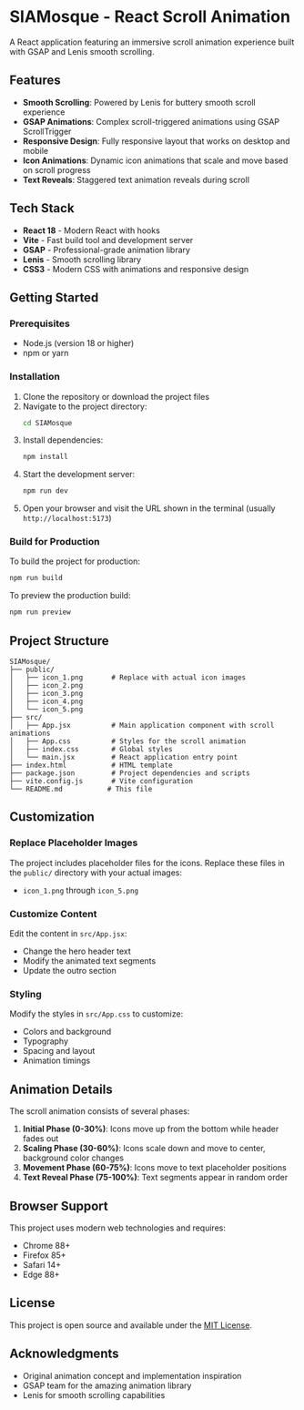 # SIAMosque - React Scroll Animation

A React application featuring an immersive scroll animation experience built with GSAP and Lenis smooth scrolling.

## Features

- **Smooth Scrolling**: Powered by Lenis for buttery smooth scroll experience
- **GSAP Animations**: Complex scroll-triggered animations using GSAP ScrollTrigger
- **Responsive Design**: Fully responsive layout that works on desktop and mobile
- **Icon Animations**: Dynamic icon animations that scale and move based on scroll progress
- **Text Reveals**: Staggered text animation reveals during scroll

## Tech Stack

- **React 18** - Modern React with hooks
- **Vite** - Fast build tool and development server
- **GSAP** - Professional-grade animation library
- **Lenis** - Smooth scrolling library
- **CSS3** - Modern CSS with animations and responsive design

## Getting Started

### Prerequisites

- Node.js (version 18 or higher)
- npm or yarn

### Installation

1. Clone the repository or download the project files
2. Navigate to the project directory:
   ```bash
   cd SIAMosque
   ```
3. Install dependencies:
   ```bash
   npm install
   ```
4. Start the development server:
   ```bash
   npm run dev
   ```
5. Open your browser and visit the URL shown in the terminal (usually `http://localhost:5173`)

### Build for Production

To build the project for production:

```bash
npm run build
```

To preview the production build:

```bash
npm run preview
```

## Project Structure

```
SIAMosque/
├── public/
│   ├── icon_1.png       # Replace with actual icon images
│   ├── icon_2.png
│   ├── icon_3.png
│   ├── icon_4.png
│   └── icon_5.png
├── src/
│   ├── App.jsx          # Main application component with scroll animations
│   ├── App.css          # Styles for the scroll animation
│   ├── index.css        # Global styles
│   └── main.jsx         # React application entry point
├── index.html           # HTML template
├── package.json         # Project dependencies and scripts
├── vite.config.js       # Vite configuration
└── README.md           # This file
```

## Customization

### Replace Placeholder Images

The project includes placeholder files for the icons. Replace these files in the `public/` directory with your actual images:

- `icon_1.png` through `icon_5.png`

### Customize Content

Edit the content in `src/App.jsx`:

- Change the hero header text
- Modify the animated text segments
- Update the outro section

### Styling

Modify the styles in `src/App.css` to customize:

- Colors and background
- Typography
- Spacing and layout
- Animation timings

## Animation Details

The scroll animation consists of several phases:

1. **Initial Phase (0-30%)**: Icons move up from the bottom while header fades out
2. **Scaling Phase (30-60%)**: Icons scale down and move to center, background color changes
3. **Movement Phase (60-75%)**: Icons move to text placeholder positions
4. **Text Reveal Phase (75-100%)**: Text segments appear in random order

## Browser Support

This project uses modern web technologies and requires:

- Chrome 88+
- Firefox 85+
- Safari 14+
- Edge 88+

## License

This project is open source and available under the [MIT License](LICENSE).

## Acknowledgments

- Original animation concept and implementation inspiration
- GSAP team for the amazing animation library
- Lenis for smooth scrolling capabilities 